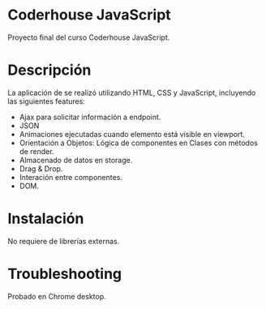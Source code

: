 # Coderhouse JavaScript

Proyecto final del curso Coderhouse JavaScript.
	
# Descripción

La aplicación de se realizó utilizando HTML, CSS y JavaScript, incluyendo las siguientes features:

* Ajax para solicitar información a endpoint.
* JSON
* Animaciones ejecutadas cuando elemento está visible en viewport.
* Orientación a Objetos: Lógica de componentes en Clases con métodos de render.
* Almacenado de datos en storage.
* Drag & Drop.
* Interación entre componentes.
* DOM.

# Instalación

No requiere de librerías externas.

# Troubleshooting

Probado en Chrome desktop.
